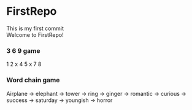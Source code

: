 # FirstRepo


This is my first commit<br>
Welcome to FirstRepo!


### 3 6 9 game

1
2
x
4
5
x
7
8


### Word chain game

Airplane -> elephant -> tower -> ring -> ginger -> romantic -> curious -> success -> saturday -> youngish -> horror
